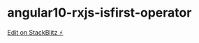 # angular10-rxjs-isfirst-operator

[Edit on StackBlitz ⚡️](https://stackblitz.com/edit/angular10-rxjs-isfirst-operator)